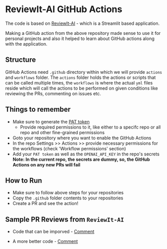 # ReviewIt-AI GitHub Actions

The code is based on [ReviewIt-AI](https://github.com/sachs7/reviewit-ai) - which is a Streamlit based application.

Making a GitHub action from the above repository made sense to use it for personal projects and also it helped to learn about GitHub actions along with the application. 

## Structure

GitHub Actions need `.github` directory within which we will provide `actions` and `workflows` folder. 
The `actions` folder holds the actions or scripts that can be called multiple times, the `workflows` is where the actual `yml` files reside which will call the actions to be performed on given conditions like reviewing the PRs, commenting on issues etc.

## Things to remember

- Make sure to generate the [PAT token](https://docs.github.com/en/enterprise-server@3.9/authentication/keeping-your-account-and-data-secure/managing-your-personal-access-tokens)
  - Provide required permissions to it, like either to a specifc repo or all repo and other fine-grained permissions
- Goto your repository where you want to enable the GitHub Actions
- In the repo Settings >> Actions >> provide necessary permissions for the workflows (check 'Workflow permissions' section)
- Add your `PAT token` as well as the `OPENAI_API_KEY` in the repo's secrets
  **Note: In the current repo, the secrets are dummy, so, the GitHub Actions on any new PRs will fail**


## How to Run

- Make sure to follow above steps for your repositories
- Copy the `.github` folder contents to your repositories
- Create a PR and see the action!

## Sample PR Reviews from `ReviewIt-AI`

- Code that can be imporved - [Comment](https://github.com/sachs7/reviewit-ai-git-actions/pull/31#issuecomment-1977448710)

- A more better code - [Comment](https://github.com/sachs7/reviewit-ai-git-actions/pull/32#issuecomment-1977451877)
